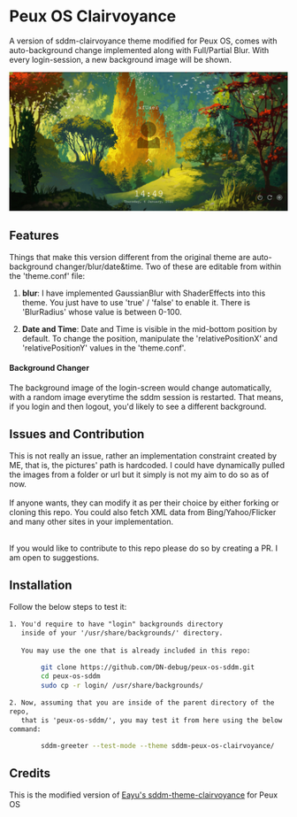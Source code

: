 # Peux OS Clairvoyance

A version of sddm-clairvoyance theme modified for 
Peux OS, comes with auto-background 
change implemented along with Full/Partial Blur. 
With every login-session, a new background image 
will be shown.

![](https://github.com/DN-debug/peux-os-sddm/blob/master/sddm-peux.png)
## Features

Things that make this version different from the original theme are auto-background changer/blur/date&time. Two of these are editable from
within the 'theme.conf' file:

1. <b>blur</b>: 
    I have implemented GaussianBlur with ShaderEffects into this theme.
    You just have to use 'true' / 'false' to enable it. 
    There is 'BlurRadius' whose value is between 0-100.

2. <b>Date and Time</b>: 
    Date and Time is visible in the mid-bottom position by default.
    To change the position, manipulate the 'relativePositionX' and 'relativePositionY'
    values in the 'theme.conf'.

#### Background Changer

The background image of the login-screen would change automatically, with a random image everytime the sddm session
is restarted. That means, if you login and then logout, you'd likely to see a different background.

## Issues and Contribution

This is not really an issue, rather an implementation constraint created by ME, that is, the pictures' path is hardcoded. I could have dynamically pulled the images from a 
folder or url but it simply is not my aim to do so as of now. <br><br>
If anyone wants, they can modify it as per their choice by either forking or cloning this repo. You could also fetch 
XML data from Bing/Yahoo/Flicker and many other sites in your implementation. <br><br> 

If you would like to contribute to this repo please do so by creating a PR. I am open to suggestions.

## Installation

Follow the below steps to test it:

    1. You'd require to have "login" backgrounds directory
       inside of your '/usr/share/backgrounds/' directory.

       You may use the one that is already included in this repo:

```bash
        git clone https://github.com/DN-debug/peux-os-sddm.git
        cd peux-os-sddm
        sudo cp -r login/ /usr/share/backgrounds/
```

    2. Now, assuming that you are inside of the parent directory of the repo,
       that is 'peux-os-sddm/', you may test it from here using the below command:

```bash
        sddm-greeter --test-mode --theme sddm-peux-os-clairvoyance/
```
    
## Credits

This is the modified version of [Eayu's sddm-theme-clairvoyance](https://github.com/eayus/sddm-theme-clairvoyance) for Peux OS

